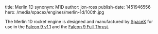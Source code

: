 title: Merlin 1D
synonym: M1D
author: jon-ross
publish-date: 1451946556
hero: /media/spacex/engines/merlin-1d/100th.jpg

The Merlin 1D rocket engine is designed and manufactured by
[SpaceX](term) for use in the [Falcon 9 v1.1](term) and the
[Falcon 9 Full Thrust](term).
